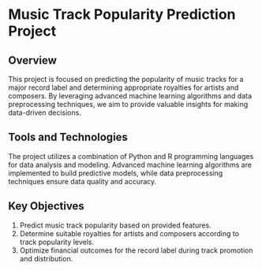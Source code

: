 
# Music Track Popularity Prediction Project
## Overview
This project is focused on predicting the popularity of music tracks for a major record label and determining appropriate royalties for artists and composers. By leveraging advanced machine learning algorithms and data preprocessing techniques, we aim to provide valuable insights for making data-driven decisions.

## Tools and Technologies
The project utilizes a combination of Python and R programming languages for data analysis and modeling. Advanced machine learning algorithms are implemented to build predictive models, while data preprocessing techniques ensure data quality and accuracy.

## Key Objectives
1. Predict music track popularity based on provided features.
2. Determine suitable royalties for artists and composers according to track popularity levels.
3. Optimize financial outcomes for the record label during track promotion and distribution.
